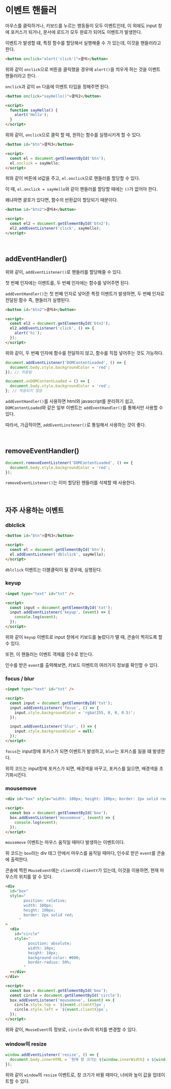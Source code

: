 # 이벤트 핸들러

마우스를 클릭하거나, 키보드를 누르는 행동들이 모두 이벤트인데, 이 외에도 input 창에 포커스가 되거나, 문서에 로드가 모두 완료가 되어도 이벤트가 발생한다.

이벤트가 발생할 떄, 특정 함수를 할당해서 실행해줄 수 가 있는데, 이것을 핸들러라고 한다.

```html
<button onclick="alert('click')">클릭</button>
```

위와 같이 `onclick`으로 버튼을 클릭했을 경우에 `alert()`을 띄우게 하는 것을 이벤트 핸들러라고 한다.

`onclick`과 같이 `on` 다음에 이벤트 타입을 정해주면 된다.

```html
<button onclick="sayHello()">클릭2</button>

<script>
  function sayHello() {
    alert('Hello');
  }
</script>
```

위와 같이, `onclick`으로 클릭 할 때, 원하는 함수를 실행시키게 할 수 있다.

```html
<button id="btn">클릭3</button>

<script>
  const el = document.getElementById('btn');
  el.onclick = sayHello;
</script>
```

위와 같이 버튼에 id값을 주고, `el.onclick`으로 핸들러를 할당할 수 있다.

이 때, `el.onclick = sayHello`와 같이 핸들러를 할당할 때에는 `()`가 없어야 한다.

왜냐하면 괄호가 있다면, 함수의 반환값이 할당되기 때문이다.

```html
<button id="btn2">클릭4</button>

<script>
  const el2 = document.getElementById('btn2');
  el2.addEventListener('click', sayHello);
</script>
```

<br />

## addEventHandler()

위와 같이, `addEventListener()`로 핸들러를 할당해줄 수 있다.

첫 번째 인자에는 이벤트를, 두 번째 인자에는 함수를 넣어주면 된다.

`addEventHandler()`는 첫 번째 인자로 넣어준 특정 이벤트가 발생하면, 두 번째 인자로 전달된 함수 즉, 핸들러가 실행된다.

```html
<button id="btn2">클릭4</button>

<script>
  const el2 = document.getElementById('btn2');
  el2.addEventListener('click', () => {
    alert('hi');
  });
</script>
```

위와 같이, 두 번째 인자에 함수를 전달하지 않고, 함수를 직접 넣어주는 것도 가능하다.

```javascript
document.addEventListener('DOMContentLoaded', () => {
  document.body.style.backgroundColor = 'red';
}); // 적용됨

document.onDOMContentLoaded = () => {
  document.body.style.backgroundColor = 'red';
}; // 적용되지 않음
```

`addEventHandler()`를 사용하면 html와 javascript를 분리하기 쉽고, `DOMContentLoaded`와 같은 일부 이벤트는 `addEventHandler()`를 통해서만 사용할 수 있다.

따라서, 가급적이면, `addEventLinstener()`로 통일해서 사용하는 것이 좋다.

<br />

## removeEventHandler()

```javascript
document.removeEventListener('DOMContentLoaded', () => {
  document.body.style.backgroundColor = 'red';
});
```

`removeEventListener()`는 이미 할당된 핸들러를 삭제할 때 사용한다.

<br />

## 자주 사용하는 이벤트

### dblclick

```html
<button id="btn">클릭3</button>

<script>
  const el = document.getElementById('btn');
  el.addEventListener('dblclick', sayHello);
</script>
```

`dblclick` 이벤트는 더블클릭이 될 경우에, 실행된다.

### keyup

```html
<input type="text" id="txt" />

<script>
  const input = document.getElementById('txt');
  input.addEventListener('keyup', (event) => {
    console.log(event);
  });
</script>
```

위와 같이 `keyup` 이벤트로 input 창에서 키보드를 눌렀다가 땔 때, 콘솔이 찍히도록 할 수 있다.

또한, 이 핸들러는 이벤트 객체를 인수로 받는다.

인수를 받은 `event`를 출력해보면, 키보드 이벤트의 여러가지 정보를 확인할 수 있다.

### focus / blur

```html
<input type="text" id="txt" />

<script>
  const input = document.getElementById('txt');
  input.addEventListener('focus', () => {
    input.style.backgroundColor = 'rgba(255, 0, 0, 0.5)';
  });

  input.addEventListener('blur', () => {
    input.style.backgroundColor = null;
  });
</script>
```

`focus`는 input창에 포커스가 되면 이벤트가 발생하고, `blur`는 포커스를 잃을 떄 발생한다.

위의 코드는 input창에 포커스가 되면, 배경색을 바꾸고, 포커스를 잃으면, 배경색을 초기화시킨다.

### mousemove

```html
<div id="box" style="width: 100px; height: 100px; border: 2px solid red"></div>

<script>
  const box = document.getElementById('box');
  box.addEventListener('mousemove', (event) => {
    console.log(event);
  });
</script>
```

`mousemove` 이벤트는 마우스 움직일 때마다 발생하는 이벤트이다.

위 코드는 `box`라는 div 태그 안에서 마우스를 움직일 때마다, 인수로 받은 `event`를 콘솔에 출력한다.

콘솔에 찍힌 `MouseEvent`에는 `clientX`와 `clientY`가 있는데, 이것을 이용하면, 현재 마우스의 위치를 알 수 있다.

```html
<div
  id="box"
  style="
        position: relative;
        width: 100px;
        height: 100px;
        border: 2px solid red;
      "
>
  <div
    id="circle"
    style="
          position: absolute;
          width: 10px;
          height: 10px;
          background-color: #000;
          border-radius: 50%;
        "
  ></div>
</div>

<script>
  const box = document.getElementById('box');
  const circle = document.getElementById('circle');
  box.addEventListener('mousemove', (event) => {
    circle.style.top = `${event.clientY}px`;
    circle.style.left = `${event.clientX}px`;
  });
</script>
```

위와 같이, `MouseEvent`의 정보로, `circle` div의 위치를 변경할 수 있다.

### window의 resize

```javascript
window.addEventListener('resize', () => {
  document.body.innerHTML = `현재 창 크기는 ${window.innerWidth} x ${window.innerHeight}`;
});
```

위와 같이 `window`의 `resize` 이벤트로, 창 크기가 바뀔 때마다, 너비와 높이 값을 업데이트할 수 있다.
